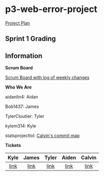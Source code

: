 # p3-web-error-project

[Project Plan](https://docs.google.com/document/d/1mxCPJsmhk86rFyu8uSxPnQBxzuSYuO-hp269rwPNfx8/edit)

## Sprint 1 Grading

## Information
**Scrum Board**

[Scrum Board with log of weekly changes](https://github.com/kylem314/p3-web-error-project/projects/1)

**Who We Are**

aidanlin4: Aidan

Bob1437: James

TylerCloutier: Tyler

kylem314: Kyle

statsprojectlol: [Calvin's commit map](https://github.com/statsprojectlol)

**Tickets**

| Kyle | James | Tyler | Aiden | Calvin |
| :---: | :---: | :---: | :---: | :---: | 
| [link](https://github.com/kylem314/p3-web-error-project/projects/1#card-57450505) | [link](https://github.com/kylem314/p3-web-error-project/projects/1#card-57450628) | [link](https://github.com/kylem314/p3-web-error-project/projects/1#card-57451796) | [link](https://github.com/kylem314/p3-web-error-project/projects/1#card-57451796) | [link](https://github.com/kylem314/p3-web-error-project/projects/1#card-57451412) |

